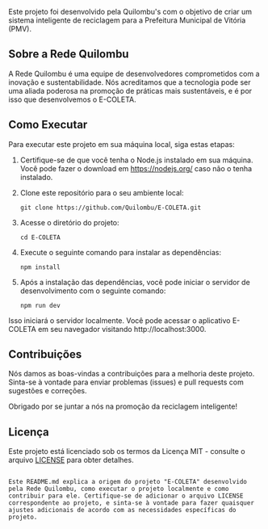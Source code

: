 Este projeto foi desenvolvido pela Quilombu's com o objetivo de criar um sistema inteligente de reciclagem para a Prefeitura Municipal de Vitória (PMV).

## Sobre a Rede Quilombu

A Rede Quilombu é uma equipe de desenvolvedores comprometidos com a inovação e sustentabilidade. Nós acreditamos que a tecnologia pode ser uma aliada poderosa na promoção de práticas mais sustentáveis, e é por isso que desenvolvemos o E-COLETA.

## Como Executar

Para executar este projeto em sua máquina local, siga estas etapas:

1. Certifique-se de que você tenha o Node.js instalado em sua máquina. Você pode fazer o download em https://nodejs.org/ caso não o tenha instalado.

2. Clone este repositório para o seu ambiente local:

   ```shell
   git clone https://github.com/Quilombu/E-COLETA.git
   ```

3. Acesse o diretório do projeto:

   ```shell
   cd E-COLETA
   ```

4. Execute o seguinte comando para instalar as dependências:

   ```shell
   npm install
   ```

5. Após a instalação das dependências, você pode iniciar o servidor de desenvolvimento com o seguinte comando:

   ```shell
   npm run dev
   ```

Isso iniciará o servidor localmente. Você pode acessar o aplicativo E-COLETA em seu navegador visitando http://localhost:3000.

## Contribuições

Nós damos as boas-vindas a contribuições para a melhoria deste projeto. Sinta-se à vontade para enviar problemas (issues) e pull requests com sugestões e correções.

Obrigado por se juntar a nós na promoção da reciclagem inteligente!

## Licença

Este projeto está licenciado sob os termos da Licença MIT - consulte o arquivo [LICENSE](LICENSE) para obter detalhes.
```

Este README.md explica a origem do projeto "E-COLETA" desenvolvido pela Rede Quilombu, como executar o projeto localmente e como contribuir para ele. Certifique-se de adicionar o arquivo LICENSE correspondente ao projeto, e sinta-se à vontade para fazer quaisquer ajustes adicionais de acordo com as necessidades específicas do projeto.
